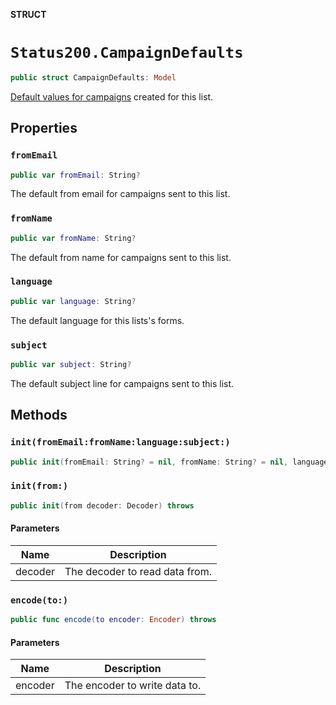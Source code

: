 **STRUCT**

# `Status200.CampaignDefaults`

```swift
public struct CampaignDefaults: Model
```

[Default values for campaigns](https://mailchimp.com/help/edit-your-emails-subject-preview-text-from-name-or-from-email-address/) created for this list.

## Properties
### `fromEmail`

```swift
public var fromEmail: String?
```

The default from email for campaigns sent to this list.

### `fromName`

```swift
public var fromName: String?
```

The default from name for campaigns sent to this list.

### `language`

```swift
public var language: String?
```

The default language for this lists's forms.

### `subject`

```swift
public var subject: String?
```

The default subject line for campaigns sent to this list.

## Methods
### `init(fromEmail:fromName:language:subject:)`

```swift
public init(fromEmail: String? = nil, fromName: String? = nil, language: String? = nil, subject: String? = nil)
```

### `init(from:)`

```swift
public init(from decoder: Decoder) throws
```

#### Parameters

| Name | Description |
| ---- | ----------- |
| decoder | The decoder to read data from. |

### `encode(to:)`

```swift
public func encode(to encoder: Encoder) throws
```

#### Parameters

| Name | Description |
| ---- | ----------- |
| encoder | The encoder to write data to. |
